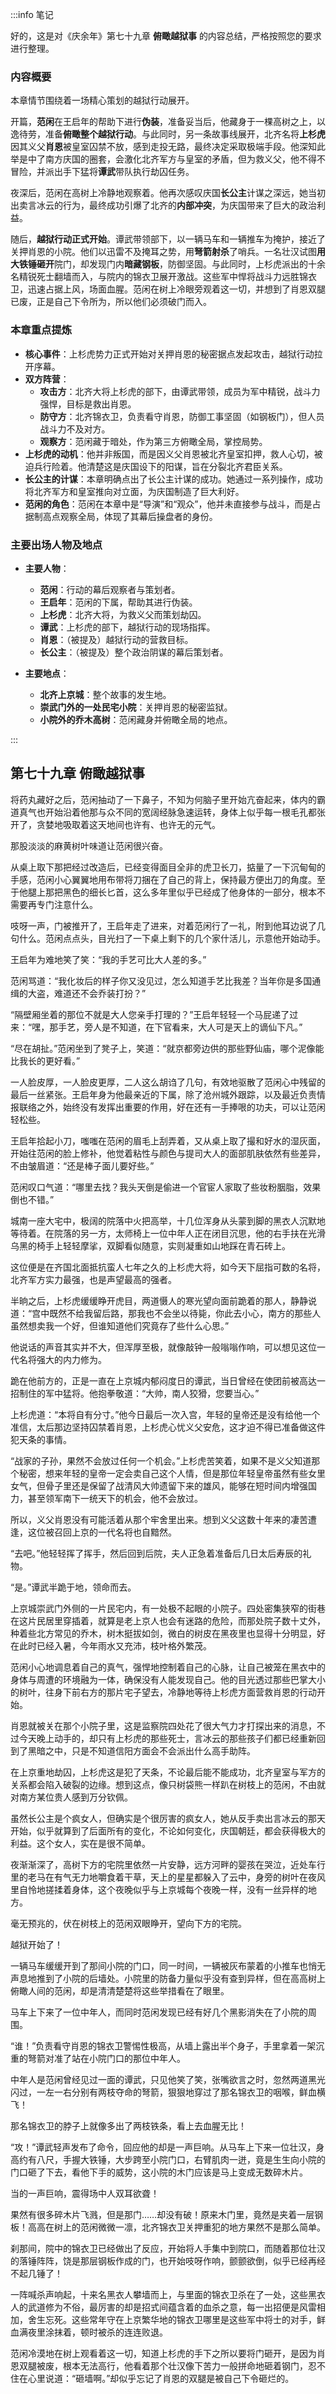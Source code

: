 :::info 笔记

好的，这是对《庆余年》第七十九章 **俯瞰越狱事** 的内容总结，严格按照您的要求进行整理。

### 内容概要

本章情节围绕着一场精心策划的越狱行动展开。

开篇，**范闲**在王启年的帮助下进行**伪装**，准备妥当后，他藏身于一棵高树之上，以逸待劳，准备**俯瞰整个越狱行动**。与此同时，另一条故事线展开，北齐名将**上杉虎**因其义父**肖恩**被皇室囚禁不放，感到走投无路，最终决定采取极端手段。他深知此举是中了南方庆国的圈套，会激化北齐军方与皇室的矛盾，但为救义父，他不得不冒险，并派出手下猛将**谭武**带队执行劫囚任务。

夜深后，范闲在高树上冷静地观察着。他再次感叹庆国**长公主**计谋之深远，她当初出卖言冰云的行为，最终成功引爆了北齐的**内部冲突**，为庆国带来了巨大的政治利益。

随后，**越狱行动正式开始**。谭武带领部下，以一辆马车和一辆推车为掩护，接近了关押肖恩的小院。他们以迅雷不及掩耳之势，用**弩箭射杀**了哨兵。一名壮汉试图**用大铁锤砸开**院门，却发现门内**暗藏钢板**，防御坚固。与此同时，上杉虎派出的十余名精锐死士翻墙而入，与院内的锦衣卫展开激战。这些军中悍将战斗力远胜锦衣卫，迅速占据上风，场面血腥。范闲在树上冷眼旁观着这一切，并想到了肖恩双腿已废，正是自己下令所为，所以他们必须破门而入。

### 本章重点提炼

*   **核心事件**：上杉虎势力正式开始对关押肖恩的秘密据点发起攻击，越狱行动拉开序幕。
*   **双方阵营**：
    *   **攻击方**：北齐大将上杉虎的部下，由谭武带领，成员为军中精锐，战斗力强悍，目标是救出肖恩。
    *   **防守方**：北齐锦衣卫，负责看守肖恩，防御工事坚固（如钢板门），但人员战斗力不及对方。
    *   **观察方**：范闲藏于暗处，作为第三方俯瞰全局，掌控局势。
*   **上杉虎的动机**：他并非叛国，而是因义父肖恩被北齐皇室扣押，救人心切，被迫兵行险着。他清楚这是庆国设下的阳谋，旨在分裂北齐君臣关系。
*   **长公主的计谋**：本章明确点出了长公主计谋的成功。她通过一系列操作，成功将北齐军方和皇室推向对立面，为庆国制造了巨大利好。
*   **范闲的角色**：范闲在本章中是“导演”和“观众”，他并未直接参与战斗，而是占据制高点观察全局，体现了其幕后操盘者的身份。

### 主要出场人物及地点

*   **主要人物**：
    *   **范闲**：行动的幕后观察者与策划者。
    *   **王启年**：范闲的下属，帮助其进行伪装。
    *   **上杉虎**：北齐大将，为救义父而策划劫囚。
    *   **谭武**：上杉虎的部下，越狱行动的现场指挥。
    *   **肖恩**：（被提及）越狱行动的营救目标。
    *   **长公主**：（被提及）整个政治阴谋的幕后策划者。

*   **主要地点**：
    *   **北齐上京城**：整个故事的发生地。
    *   **崇武门外的一处民宅小院**：关押肖恩的秘密监狱。
    *   **小院外的乔木高树**：范闲藏身并俯瞰全局的地点。

:::

## 第七十九章 **俯瞰越狱事**

将药丸藏好之后，范闲抽动了一下鼻子，不知为何脑子里开始亢奋起来，体内的霸道真气也开始沿着他那与众不同的宽阔经脉急速运转，身体上似乎每一根毛孔都张开了，贪婪地吸取着这天地间也许有、也许无的元气。

那股淡淡的麻黄树叶味道让范闲很兴奋。

从桌上取下那把经过改造后，已经变得面目全非的虎卫长刀，掂量了一下沉甸甸的手感，范闲小心翼翼地用布带将刀捆在了自己的背上，保持最方便出刀的角度。至于他腿上那把黑色的细长匕首，这么多年里似乎已经成了他身体的一部分，根本不需要再专门注意什么。

吱呀一声，门被推开了，王启年走了进来，对着范闲行了一礼，附到他耳边说了几句什么。范闲点点头，目光扫了一下桌上剩下的几个家什活儿，示意他开始动手。

王启年为难地笑了笑：“我的手艺可比大人差的多。”

范闲骂道：“我化妆后的样子你又没见过，怎么知道手艺比我差？当年你是多国通缉的大盗，难道还不会乔装打扮？”

“隔壁厢坐着的那位不就是大人您亲手打理的？”王启年轻轻一个马屁递了过来：“嘿，那手艺，旁人是不知道，在下官看来，大人可是天上的谪仙下凡。”

“尽在胡扯。”范闲坐到了凳子上，笑道：“就京都旁边供的那些野仙庙，哪个泥像能比我长的更好看。”

一人脸皮厚，一人脸皮更厚，二人这么胡诌了几句，有效地驱散了范闲心中残留的最后一丝紧张。王启年身为他最亲近的下属，除了沧州城外跟踪，以及最近负责情报联络之外，始终没有发挥出重要的作用，好在还有一手捧哏的功夫，可以让范闲轻松些。

王启年拾起小刀，嗤嗤在范闲的眉毛上刮弄着，又从桌上取了撮和好水的湿灰面，开始往范闲的脸上修补，他觉着粘性与颜色与提司大人的面部肌肤依然有些差异，不由皱眉道：“还是棒子面儿要好些。”

范闲叹口气道：“哪里去找？我头天倒是偷进一个官宦人家取了些妆粉胭脂，效果倒也不错。”

城南一座大宅中，极阔的院落中火把高举，十几位浑身从头蒙到脚的黑衣人沉默地等待着。在院落的另一方，太师椅上一位中年人正在闭目沉思，他的右手扶在光滑乌黑的椅手上轻轻摩挲，双脚看似随意，实则凝重如山地踩在青石砖上。

这位便是在齐国北面抵抗蛮人七年之久的上杉虎大将，如今天下屈指可数的名将，北齐军方实力最强，也是声望最高的强者。

半晌之后，上杉虎缓缓睁开虎目，两道慑人的寒光望向面前跪着的那人，静静说道：“宫中既然不给我留后路，那我也不会坐以待毙，你此去小心，南方的那些人虽然想卖我一个好，但谁知道他们究竟存了些什么心思。”

他说话的声音其实并不大，但浑厚至极，就像敲钟一般嗡嗡作响，可以想见这位一代名将强大的内力修为。

跪在他前方的，正是一直在上京城内郁闷度日的谭武，当日曾经在使团前被高达一招制住的军中猛将。他抱拳敬道：“大帅，南人狡猾，您要当心。”

上杉虎道：“本将自有分寸。”他今日最后一次入宫，年轻的皇帝还是没有给他一个准信，太后那边坚持囚禁着肖恩，上杉虎心忧义父安危，这才迫不得已准备做这件犯天条的事情。

“战家的子孙，果然不会放过任何一个机会。”上杉虎苦笑着，如果不是义父知道那个秘密，想来年轻的皇帝一定会卖自己这个人情，但是那位年轻皇帝虽然有些女里女气，但骨子里还是保留了战清风大帅遗留下来的雄风，能够在短时间内增强国力，甚至领军南下一统天下的机会，他不会放过。

所以，义父肖恩没有可能活着从那个牢舍里出来。想到义父这数十年来的凄苦遭逢，这位被召回上京的一代名将也自黯然。

“去吧。”他轻轻挥了挥手，然后回到后院，夫人正急着准备后几日太后寿辰的礼物。

“是。”谭武半跪于地，领命而去。

上京城崇武门外侧的一片民宅内，有一处极不起眼的小院子。四处密集狭窄的街巷在这片民居里穿插着，就算是老上京人也会有迷路的危险，而那处院子数十丈外，种着些北方常见的乔木，树木挺拔如剑，微白的树皮在黑夜里也显得十分明显，好在此时已经入暑，今年雨水又充沛，枝叶格外繁茂。

范闲小心地调息着自己的真气，强悍地控制着自己的心脉，让自己被笼在黑衣中的身体与周遭的环境融为一体，确保没有人能发现自己。他的目光透过那些巴掌大小的树叶，往身下前右方的那片宅子望去，冷静地等待上杉虎方面营救肖恩的行动开始。

肖恩就被关在那个小院子里，这是监察院四处花了很大气力才打探出来的消息，不过今天晚上动手的，却只有上杉虎的那些死士，言冰云的那些孩子们都已经重新回到了黑暗之中，只是不知道信阳方面会不会派出什么高手助阵。

在上京重地劫囚，上杉虎这是犯了天条，不论最后能不能成功，北齐皇室与军方的关系都会陷入破裂的边缘。想到这点，像只树袋熊一样趴在树枝上的范闲，不由就对南方某位贵人感到万分钦佩。

虽然长公主是个疯女人，但确实是个很厉害的疯女人，她从反手卖出言冰云的那天开始，似乎就算到了后面所有的变化，不论如何变化，庆国朝廷，都会获得极大的利益。这个女人，实在是很不简单。

夜渐渐深了，高树下方的宅院里依然一片安静，远方河畔的婴孩在哭泣，近处车行里的老马在有气无力地嚼食着干草，天上的星星都躲入了云中，身旁的树叶在夜风里自怜地搓揉着身体，这个夜晚似乎与上京城每个夜晚一样，没有一丝异样的地方。

毫无预兆的，伏在树枝上的范闲双眼睁开，望向下方的宅院。

越狱开始了！

一辆马车缓缓开到了那间小院的门口，同一时间，一辆被灰布蒙着的小推车也悄无声息地推到了小院的后墙处。小院里的防备力量似乎没有查到异样，但在高高树上俯瞰人间的范闲，却是清清楚楚将这些举措看在了眼里。

马车上下来了一位中年人，而同时范闲发现已经有好几个黑影消失在了小院的周围。

“谁！”负责看守肖恩的锦衣卫警惕性极高，从墙上露出半个身子，手里拿着一架沉重的弩箭对准了站在小院门口的那位中年人。

中年人是范闲曾经见过一面的谭武，只见他笑了笑，张嘴欲言之时，忽然两道黑光闪过，一左一右分别有两枝夺命的弩箭，狠狠地穿过了那名锦衣卫的咽喉，鲜血横飞！

那名锦衣卫的脖子上就像多出了两枝铁条，看上去血腥无比！

“攻！”谭武轻声发布了命令，回应他的却是一声巨响。从马车上下来一位壮汉，身高约有八尺，手握大铁锤，大步跨至小院门口，右臂肌肉一迸，竟是生生向小院的门口砸了下去，看他下手的威势，这小院的木门应该是马上变成无数碎木片。

当的一声巨响，震得场中人双耳欲聋！

果然有很多碎木片飞溅，但是那门……却没有破！原来木门里，竟然是夹着一层钢板！高高在树上的范闲微微一凛，北齐锦衣卫关押重犯的地方果然不是那么简单。

刹那间，院中的锦衣卫已经做出了反应，开始将人手集中到院口，而随着那位壮汉的落锤阵阵，饶是那层钢板作成的门，也开始吱呀作响，颤颤欲倒，似乎已经再经不起几锤了！

一阵喊杀声响起，十来名黑衣人攀墙而上，与里面的锦衣卫杀在了一处，这些黑衣人的武道修为不俗，最厉害的却是招式间蕴含着的血杀之意，每一出招便是风雷相加，舍生忘死。这些常年守在上京繁华地的锦衣卫哪里是这些军中将士的对手，鲜血满夜里涂抹着，顿时被杀的连连败退。

范闲冷漠地在树上观看着这一切，知道上杉虎的手下之所以要将门砸开，是因为肖恩双腿被废，根本无法高行，他看着那个壮汉像下苦力一般拼命地砸着钢门，忍不住在心里说道：“砸墙啊。”却似乎忘记了肖恩的双腿是被自己下令砸烂的。

